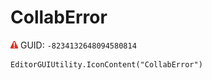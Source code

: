 # CollabError
![](/img/CollabError.png)
GUID: `-8234132648094580814`
```
EditorGUIUtility.IconContent("CollabError")
```
